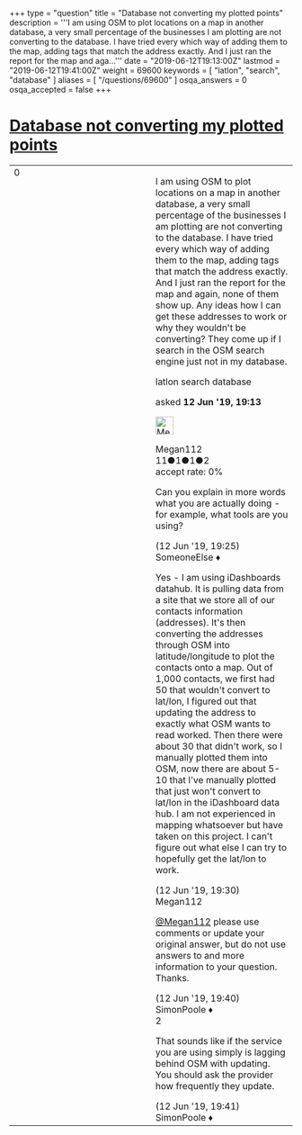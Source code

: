 +++
type = "question"
title = "Database not converting my plotted points"
description = '''I am using OSM to plot locations on a map in another database, a very small percentage of the businesses I am plotting are not converting to the database. I have tried every which way of adding them to the map, adding tags that match the address exactly. And I just ran the report for the map and aga...'''
date = "2019-06-12T19:13:00Z"
lastmod = "2019-06-12T19:41:00Z"
weight = 69600
keywords = [ "latlon", "search", "database" ]
aliases = [ "/questions/69600" ]
osqa_answers = 0
osqa_accepted = false
+++

<div class="headNormal">

# [Database not converting my plotted points](/questions/69600/database-not-converting-my-plotted-points)

</div>

<div id="main-body">

<div id="askform">

<table id="question-table" style="width:100%;">
<colgroup>
<col style="width: 50%" />
<col style="width: 50%" />
</colgroup>
<tbody>
<tr>
<td style="width: 30px; vertical-align: top"><div class="vote-buttons">
<span id="post-69600-upvote" class="ajax-command post-vote up" rel="nofollow" title="I like this post (click again to cancel)"> </span>
<div id="post-69600-score" class="post-score" title="current number of votes">
0
</div>
<span id="post-69600-downvote" class="ajax-command post-vote down" rel="nofollow" title="I dont like this post (click again to cancel)"> </span> <span id="favorite-mark" class="ajax-command favorite-mark" rel="nofollow" title="mark/unmark this question as favorite (click again to cancel)"> </span>
<div id="favorite-count" class="favorite-count">
&#10;</div>
</div></td>
<td><div id="item-right">
<div class="question-body">
<p>I am using OSM to plot locations on a map in another database, a very small percentage of the businesses I am plotting are not converting to the database. I have tried every which way of adding them to the map, adding tags that match the address exactly. And I just ran the report for the map and again, none of them show up. Any ideas how I can get these addresses to work or why they wouldn't be converting? They come up if I search in the OSM search engine just not in my database.</p>
</div>
<div id="question-tags" class="tags-container tags">
<span class="post-tag tag-link-latlon" rel="tag" title="see questions tagged &#39;latlon&#39;">latlon</span> <span class="post-tag tag-link-search" rel="tag" title="see questions tagged &#39;search&#39;">search</span> <span class="post-tag tag-link-database" rel="tag" title="see questions tagged &#39;database&#39;">database</span>
</div>
<div id="question-controls" class="post-controls">
&#10;</div>
<div class="post-update-info-container">
<div class="post-update-info post-update-info-user">
<p>asked <strong>12 Jun '19, 19:13</strong></p>
<img src="https://secure.gravatar.com/avatar/be37d0e01a7b9c90921391f49c573d1a?s=32&amp;d=identicon&amp;r=g" class="gravatar" width="32" height="32" alt="Megan112&#39;s gravatar image" />
<p><span>Megan112</span><br />
<span class="score" title="11 reputation points">11</span><span title="1 badges"><span class="badge1">●</span><span class="badgecount">1</span></span><span title="1 badges"><span class="silver">●</span><span class="badgecount">1</span></span><span title="2 badges"><span class="bronze">●</span><span class="badgecount">2</span></span><br />
<span class="accept_rate" title="Rate of the user&#39;s accepted answers">accept rate:</span> <span title="Megan112 has no accepted answers">0%</span></p>
</div>
</div>
<div id="comments-container-69600" class="comments-container">
<span id="69601"></span>
<div id="comment-69601" class="comment">
<div id="post-69601-score" class="comment-score">
&#10;</div>
<div class="comment-text">
<p>Can you explain in more words what you are actually doing - for example, what tools are you using?</p>
</div>
<div id="comment-69601-info" class="comment-info">
<span class="comment-age">(12 Jun '19, 19:25)</span> <span class="comment-user userinfo">SomeoneElse ♦</span>
</div>
</div>
<span id="69602"></span>
<div id="comment-69602" class="comment">
<div id="post-69602-score" class="comment-score">
&#10;</div>
<div class="comment-text">
<p>Yes - I am using iDashboards datahub. It is pulling data from a site that we store all of our contacts information (addresses). It's then converting the addresses through OSM into latitude/longitude to plot the contacts onto a map. Out of 1,000 contacts, we first had 50 that wouldn't convert to lat/lon, I figured out that updating the address to exactly what OSM wants to read worked. Then there were about 30 that didn't work, so I manually plotted them into OSM, now there are about 5-10 that I've manually plotted that just won't convert to lat/lon in the iDashboard data hub. I am not experienced in mapping whatsoever but have taken on this project. I can't figure out what else I can try to hopefully get the lat/lon to work.</p>
</div>
<div id="comment-69602-info" class="comment-info">
<span class="comment-age">(12 Jun '19, 19:30)</span> <span class="comment-user userinfo">Megan112</span>
</div>
</div>
<span id="69603"></span>
<div id="comment-69603" class="comment">
<div id="post-69603-score" class="comment-score">
&#10;</div>
<div class="comment-text">
<p><a href="https://help.openstreetmap.org/users/16790/megan112">@Megan112</a> please use comments or update your original answer, but do not use answers to and more information to your question. Thanks.</p>
</div>
<div id="comment-69603-info" class="comment-info">
<span class="comment-age">(12 Jun '19, 19:40)</span> <span class="comment-user userinfo">SimonPoole ♦</span>
</div>
</div>
<span id="69604"></span>
<div id="comment-69604" class="comment">
<div id="post-69604-score" class="comment-score">
2
</div>
<div class="comment-text">
<p>That sounds like if the service you are using simply is lagging behind OSM with updating. You should ask the provider how frequently they update.</p>
</div>
<div id="comment-69604-info" class="comment-info">
<span class="comment-age">(12 Jun '19, 19:41)</span> <span class="comment-user userinfo">SimonPoole ♦</span>
</div>
</div>
</div>
<div id="comment-tools-69600" class="comment-tools">
&#10;</div>
<div class="clear">
&#10;</div>
<div id="comment-69600-form-container" class="comment-form-container">
&#10;</div>
<div class="clear">
&#10;</div>
</div></td>
</tr>
</tbody>
</table>

</div>

</div>

